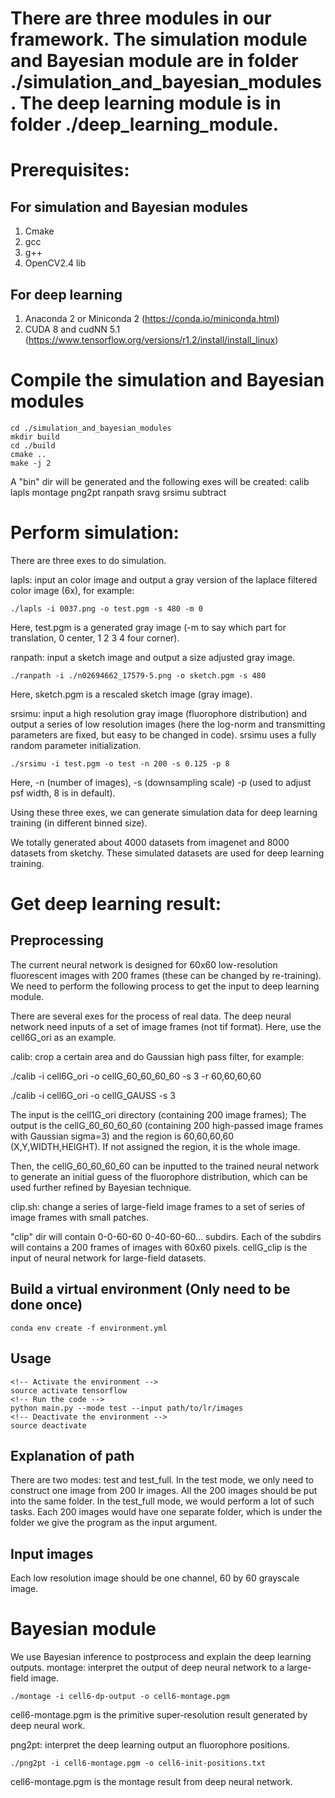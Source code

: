 # There are three modules in our framework. The simulation module and Bayesian module are in folder ./simulation_and_bayesian_modules. The deep learning module is in folder ./deep_learning_module. 

# Prerequisites:
## For simulation and Bayesian modules
1. Cmake
2. gcc
3. g++
4. OpenCV2.4 lib

## For deep learning
1. Anaconda 2 or Miniconda 2 (https://conda.io/miniconda.html)
2. CUDA 8 and cudNN 5.1 (https://www.tensorflow.org/versions/r1.2/install/install_linux)

# Compile the simulation and Bayesian modules
```
cd ./simulation_and_bayesian_modules
mkdir build
cd ./build
cmake ..
make -j 2
```
A "bin" dir will be generated and the following exes will be created: calib  lapls  montage  png2pt  ranpath  sravg  srsimu  subtract


# Perform simulation:
There are three exes to do simulation.

lapls: input an color image and output a gray version of the laplace filtered color image (6x), for example:
 ```
./lapls -i 0037.png -o test.pgm -s 480 -m 0
 ```
Here, test.pgm is a generated gray image (-m to say which part for translation, 0 center, 1 2 3 4 four corner).


ranpath: input a sketch image and output a size adjusted gray image.
```
./ranpath -i ./n02694662_17579-5.png -o sketch.pgm -s 480
```
Here, sketch.pgm is a rescaled sketch image (gray image).

 
srsimu: input a high resolution gray image (fluorophore distribution) and output a series of low resolution images (here the log-norm and transmitting parameters are fixed, but easy to be changed in code). srsimu uses a fully random parameter initialization.
```
./srsimu -i test.pgm -o test -n 200 -s 0.125 -p 8
```
Here, -n (number of images), -s (downsampling scale) -p (used to adjust psf width, 8 is in default).

Using these three exes, we can generate simulation data for deep learning training (in different binned size).

We totally generated about 4000 datasets from imagenet and 8000 datasets from sketchy. These simulated datasets are used for deep learning training.


# Get deep learning result:

## Preprocessing
The current neural network is designed for 60x60 low-resolution fluorescent images with 200 frames (these can be changed by re-training). We need to perform the following process to get the input to deep learning module.

There are several exes for the process of real data. The deep neural network need inputs of a set of image frames (not tif format). Here, use the cell6G_ori as an example.

calib: crop a certain area and do Gaussian high pass filter, for example:

./calib -i cell6G_ori -o cellG_60_60_60_60 -s 3 -r 60,60,60,60

./calib -i cell6G_ori -o cellG_GAUSS -s 3

The input is the cell1G_ori directory (containing 200 image frames); The output is the cellG_60_60_60_60 (containing 200 high-passed image frames with Gaussian sigma=3) and the region is 60,60,60,60  (X,Y,WIDTH,HEIGHT). If not assigned the region, it is the whole image.

Then, the cellG_60_60_60_60 can be inputted to the trained neural network to generate an initial guess of the fluorophore distribution, which can be used further refined by Bayesian technique.

clip.sh: change a series of large-field image frames to a set of series of image frames with small patches.

"clip" dir will contain 0-0-60-60 0-40-60-60... subdirs. Each of the subdirs will contains a 200 frames of images with 60x60 pixels. cellG_clip is the input of neural network for large-field datasets.


## Build a virtual environment (Only need to be done once)
```
conda env create -f environment.yml
```

## Usage
```
<!-- Activate the environment -->
source activate tensorflow
<!-- Run the code -->
python main.py --mode test --input path/to/lr/images
<!-- Deactivate the environment -->
source deactivate
```

## Explanation of path
There are two modes: test and test_full. In the test mode, we only need to construct one image from 200 lr images. All the 200 images should be put into the same folder. In the test_full mode, we would perform a lot of such tasks. Each 200 images would have one separate folder, which is under the folder we give the program as the input argument.

## Input images
Each low resolution image should be one channel, 60 by 60 grayscale image.


# Bayesian module
We use Bayesian inference to postprocess and explain the deep learning outputs.
montage: interpret the output of deep neural network to a large-field image.
```
./montage -i cell6-dp-output -o cell6-montage.pgm
```
cell6-montage.pgm is the primitive super-resolution result generated by deep neural work. 

png2pt: interpret the deep learning output an fluorophore positions.
```
./png2pt -i cell6-montage.pgm -o cell6-init-positions.txt
```
cell6-montage.pgm is the montage result from deep neural network.
